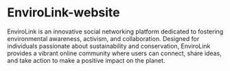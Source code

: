 # EnviroLink-website
EnviroLink is an innovative social networking platform dedicated to fostering environmental awareness, activism, and collaboration. Designed for individuals passionate about sustainability and conservation, EnviroLink provides a vibrant online community where users can connect, share ideas, and take action to make a positive impact on the planet.
